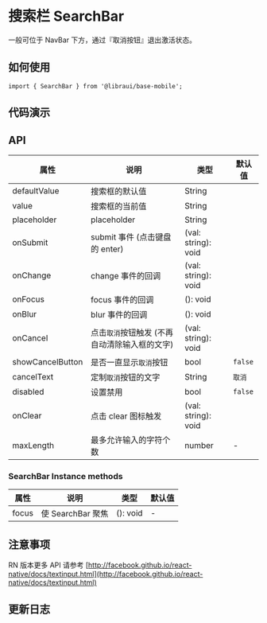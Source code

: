 # 搜索栏 SearchBar

一般可位于 NavBar 下方，通过『取消按钮』退出激活状态。

## 如何使用

```
import { SearchBar } from '@libraui/base-mobile';

```

## 代码演示


## API

|属性 | 说明 | 类型 | 默认值
|----|-----|------|------
| defaultValue |    搜索框的默认值     | String |    |
| value      |  搜索框的当前值  | String |    |
| placeholder    |    placeholder     | String |    |
| onSubmit    |  submit 事件 (点击键盘的 enter)  | (val: string): void |    |
| onChange    |    change 事件的回调     | (val: string): void |    |
| onFocus    |    focus 事件的回调     | (): void |    |
| onBlur    |    blur 事件的回调     | (): void |    |
| onCancel  | 点击`取消`按钮触发 (不再自动清除输入框的文字) | (val: string): void |    |
| showCancelButton    |    是否一直显示`取消`按钮     | bool |  `false`  |
| cancelText    |   定制`取消`按钮的文字     | String |  `取消`  |
| disabled    |  设置禁用   | bool |  `false`  |
| onClear    |    点击 clear 图标触发  | (val: string): void |    |
| maxLength      |  最多允许输入的字符个数    | number | -  |


### SearchBar Instance methods

|属性 | 说明 | 类型 | 默认值
|----|-----|------|------
| focus     | 使 SearchBar 聚焦  | (): void |  -  |


## 注意事项

RN 版本更多 API 请参考 [http://facebook.github.io/react-native/docs/textinput.html](http://facebook.github.io/react-native/docs/textinput.html)

## 更新日志

